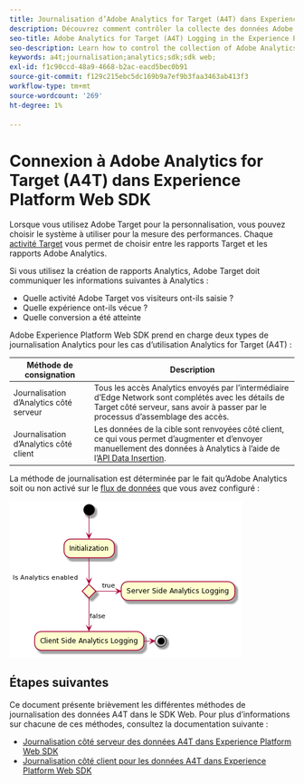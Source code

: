 ```yaml
---
title: Journalisation d’Adobe Analytics for Target (A4T) dans Experience Platform Web SDK
description: Découvrez comment contrôler la collecte des données Adobe Analytics for Target (A4T) à l’aide de la SDK Web d’Experience Platform.
seo-title: Adobe Analytics for Target (A4T) Logging in the Experience Platform Web SDK
seo-description: Learn how to control the collection of Adobe Analytics for Target (A4T) data using the Experience Platform Web SDK.
keywords: a4t;journalisation;analytics;sdk;sdk web;
exl-id: f1c90ccd-48a9-4668-b2ac-eacd5bec0b91
source-git-commit: f129c215ebc5dc169b9a7ef9b3faa3463ab413f3
workflow-type: tm+mt
source-wordcount: '269'
ht-degree: 1%

---
```


# Connexion à Adobe Analytics for Target (A4T) dans Experience Platform Web SDK

Lorsque vous utilisez Adobe Target pour la personnalisation, vous pouvez choisir le système à utiliser pour la mesure des performances. Chaque [activité Target](https://experienceleague.adobe.com/docs/target/using/activities/target-activities-guide.html?lang=fr) vous permet de choisir entre les rapports Target et les rapports Adobe Analytics.

Si vous utilisez la création de rapports Analytics, Adobe Target doit communiquer les informations suivantes à Analytics :

* Quelle activité Adobe Target vos visiteurs ont-ils saisie ?
* Quelle expérience ont-ils vécue ?
* Quelle conversion a été atteinte

Adobe Experience Platform Web SDK prend en charge deux types de journalisation Analytics pour les cas d’utilisation Analytics for Target (A4T) :

| Méthode de consignation | Description |
| --- | --- |
| Journalisation d’Analytics côté serveur | Tous les accès Analytics envoyés par l’intermédiaire d’Edge Network sont complétés avec les détails de Target côté serveur, sans avoir à passer par le processus d’assemblage des accès. |
| Journalisation d’Analytics côté client | Les données de la cible sont renvoyées côté client, ce qui vous permet d’augmenter et d’envoyer manuellement des données à Analytics à l’aide de l’[API Data Insertion](https://experienceleague.adobe.com/docs/analytics/import/c-data-insertion-api.html). |

La méthode de journalisation est déterminée par le fait qu’Adobe Analytics soit ou non activé sur le [flux de données](../../../../datastreams/overview.md) que vous avez configuré :

![Flux de décision de la méthode de journalisation](../assets/analytics-logging.png)

## Étapes suivantes

Ce document présente brièvement les différentes méthodes de journalisation des données A4T dans le SDK Web. Pour plus d’informations sur chacune de ces méthodes, consultez la documentation suivante :

* [Journalisation côté serveur des données A4T dans Experience Platform Web SDK](./server-side.md)
* [Journalisation côté client pour les données A4T dans Experience Platform Web SDK](./client-side.md)
